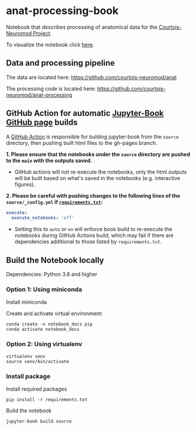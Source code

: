 # anat-processing-book

Notebook that describes processing of anatomical data for the [Courtois-Neuromod Project](https://www.cneuromod.ca/). 

To visualize the notebook click [here](https://courtois-neuromod.github.io/anat-processing-book/).

## Data and processing pipeline

The data are located here: https://github.com/courtois-neuromod/anat

The processing code is located here: https://github.com/courtois-neuromod/anat-processing


## GitHub Action for automatic [Jupyter-Book GitHub page](https://courtois-neuromod.github.io/anat-processing-book/index.html) builds

A [GitHub Action](https://github.com/courtois-neuromod/anat-processing-book/blob/main/.github/workflows/main.yml) is responsible for bulding jupyter-book from the `source` directory, then pushing built html files to the gh-pages branch. 

**1. Please ensure that the notebooks under the `source` directory are pushed to the `main` with the outputs saved.**

* GitHub actions will not re-execute the notebooks, only the html outputs will be built based on what's saved in the notebooks (e.g. interactive figures). 

**2. Please be careful with pushing changes to the following lines of the `source/_config.yml` if [`requirements.txt`](https://github.com/courtois-neuromod/anat-processing-book/blob/main/requirements.txt):**

```yaml
execute:
  execute_notebooks: 'off'
```

* Setting this to `auto` or `on` will enforce book build to re-execute the notebooks during GitHub Actions build, which may fail if there are dependencies additional to those listed by `requirements.txt`. 

## Build the Notebook locally

Dependencies: Python 3.8 and higher


### Option 1: Using miniconda

Install miniconda

Create and activate virtual environment:
~~~
conda create -n notebook_docs pip
conda activate notebook_docs
~~~

### Option 2: Using virtualenv

~~~
virtualenv venv
source venv/bin/activate
~~~

### Install package

Install required packages
~~~
pip install -r requirements.txt
~~~

Build the notebook
~~~
jupyter-book build source
~~~


